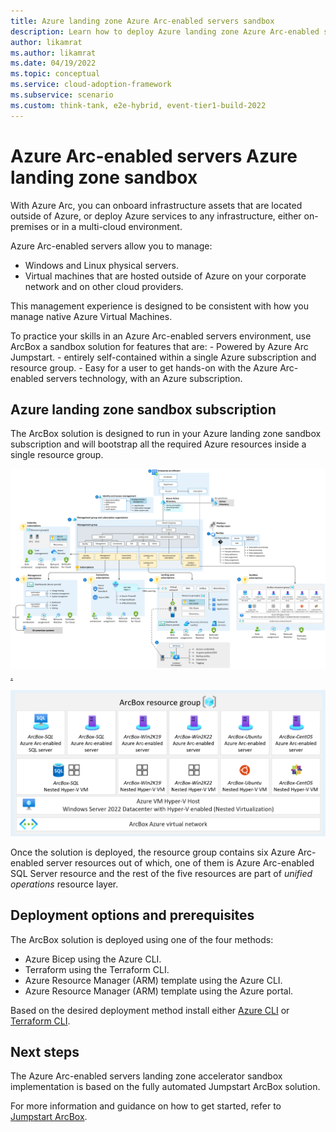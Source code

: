 ```yaml
---
title: Azure landing zone Azure Arc-enabled servers sandbox
description: Learn how to deploy Azure landing zone Azure Arc-enabled servers sandbox to accelerate adoption of hybrid or multicloud architectures.
author: likamrat
ms.author: likamrat
ms.date: 04/19/2022
ms.topic: conceptual
ms.service: cloud-adoption-framework
ms.subservice: scenario
ms.custom: think-tank, e2e-hybrid, event-tier1-build-2022
---
```


# Azure Arc-enabled servers Azure landing zone sandbox

With Azure Arc, you can onboard infrastructure assets that are located outside of Azure, or deploy Azure services to any infrastructure, either on-premises or in a multi-cloud environment.

Azure Arc-enabled servers allow you to manage:

- Windows and Linux physical servers.
- Virtual machines that are hosted outside of Azure on your corporate network and on other cloud providers.

This management experience is designed to be consistent with how you manage native Azure Virtual Machines.

To practice your skills in an Azure Arc-enabled servers environment, use ArcBox a sandbox solution for features that are:
    - Powered by Azure Arc Jumpstart.
    - entirely self-contained within a single Azure subscription and resource group.
    - Easy for a user to get hands-on with the Azure Arc-enabled servers technology, with an Azure subscription.

## Azure landing zone sandbox subscription

The ArcBox solution is designed to run in your Azure landing zone sandbox subscription and will bootstrap all the required Azure resources inside a single resource group.

[![A diagram of ArcBox in a sandbox subscription.](./media/arcbox-sandbox-subscription.png).](./media/arcbox-sandbox-subscription.png#lightbox)

[![A diagram that shows an ArcBox resource group.](./media/arcbox-resource-group.png)](./media/arcbox-resource-group.png#lightbox)

Once the solution is deployed, the resource group contains six Azure Arc-enabled server resources out of which, one of them is Azure Arc-enabled SQL Server resource and the rest of the five resources are part of *unified operations* resource layer.

## Deployment options and prerequisites

The ArcBox solution is deployed using one of the four methods:

- Azure Bicep using the Azure CLI.
- Terraform using the Terraform CLI.
- Azure Resource Manager (ARM) template using the Azure CLI.
- Azure Resource Manager (ARM) template using the Azure portal.

Based on the desired deployment method install either [Azure CLI](/cli/azure/install-azure-cli) or [Terraform CLI](https://learn.hashicorp.com/tutorials/terraform/install-cli).

## Next steps

The Azure Arc-enabled servers landing zone accelerator sandbox implementation is based on the fully automated Jumpstart ArcBox solution.

For more information and guidance on how to get started, refer to [Jumpstart ArcBox](https://aka.ms/JumpstartArcBox).
